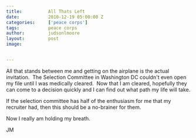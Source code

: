 ```yaml
---
title:			All Thats Left
date:			2010-12-19 05:00:00 Z
categories:		['peace corps']
tags:			peace corps
author:			judsonlmoore
layout:			post
image:			


---
```


All that stands between me and getting on the airplane is the actual invitation.  The Selection Committee in Washington DC couldn't even open my file until I was medically cleared.  Now that I am cleared, hopefully they can come to a decision quickly and I can find out what path my life will take.

If the selection committee has half of the enthusiasm for me that my recruiter had, then this should be a no-brainer for them.

Now I really am holding my breath.

JM
